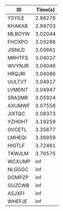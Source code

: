 |ID|Time(s)|
|-|-|
|YSYILE|2.98276|
|KHAKAB|2.99703|
|MLBOYW|3.02044|
|FHCXPO|3.03286|
|JISNLD|3.03661|
|MRHTFS|3.04027|
|WVYNJR|3.04046|
|HRQJRI|3.04086|
|UULTVT|3.04917|
|LVMDNT|3.04947|
|SRASMR|3.05924|
|AXUMWF|3.07558|
|JIXTQC|3.08373|
|YZHOHT|3.19259|
|OVCETL|3.35677|
|LMHEQI|3.36959|
|HIGTLF|3.72461|
|TKWJLM|3.76575|
|WCXUMP|inf|
|NLGGGC|inf|
|DOMPZP|inf|
|GUZCWB|inf|
|ASJXFI|inf|
|WHEFJE|inf|
